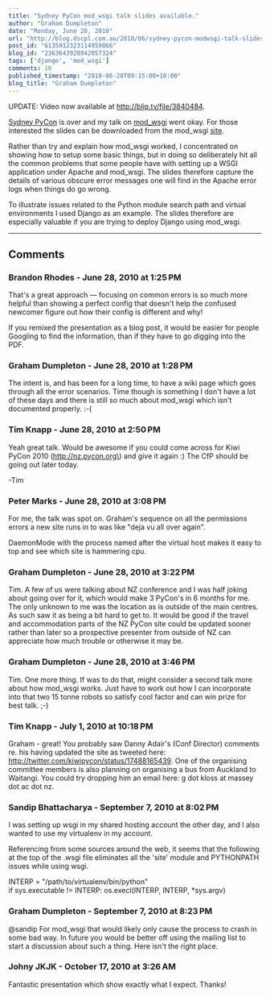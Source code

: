 ```yaml
---
title: "Sydney PyCon mod_wsgi talk slides available."
author: "Graham Dumpleton"
date: "Monday, June 28, 2010"
url: "http://blog.dscpl.com.au/2010/06/sydney-pycon-modwsgi-talk-slides.html"
post_id: "6135912323114959866"
blog_id: "2363643920942057324"
tags: ['django', 'mod_wsgi']
comments: 10
published_timestamp: "2010-06-28T09:15:00+10:00"
blog_title: "Graham Dumpleton"
---
```


UPDATE: Video now available at <http://blip.tv/file/3840484>.

  


[Sydney PyCon](http://au.pycon.org/) is over and my talk on [mod\_wsgi](http://www.modwsgi.org/) went okay. For those interested the slides can be downloaded from the mod\_wsgi [site](http://code.google.com/p/modwsgi/downloads/list).

  


Rather than try and explain how mod\_wsgi worked, I concentrated on showing how to setup some basic things, but in doing so deliberately hit all the common problems that some people have with setting up a WSGI application under Apache and mod\_wsgi. The slides therefore capture the details of various obscure error messages one will find in the Apache error logs when things do go wrong.

  


To illustrate issues related to the Python module search path and virtual environments I used Django as an example. The slides therefore are especially valuable if you are trying to deploy Django using mod\_wsgi.

---

## Comments

### Brandon Rhodes - June 28, 2010 at 1:25 PM

That's a great approach — focusing on common errors is so much more helpful than showing a perfect config that doesn't help the confused newcomer figure out how their config is different and why\!  
  
If you remixed the presentation as a blog post, it would be easier for people Googling to find the information, than if they have to go digging into the PDF.

### Graham Dumpleton - June 28, 2010 at 1:28 PM

The intent is, and has been for a long time, to have a wiki page which goes through all the error scenarios. Time though is something I don't have a lot of these days and there is still so much about mod\_wsgi which isn't documented properly. :-\(

### Tim Knapp - June 28, 2010 at 2:50 PM

Yeah great talk. Would be awesome if you could come across for Kiwi PyCon 2010 \(http://nz.pycon.org\) and give it again :\) The CfP should be going out later today.  
  
-Tim

### Peter Marks - June 28, 2010 at 3:08 PM

For me, the talk was spot on. Graham's sequence on all the permissions errors a new site runs in to was like "deja vu all over again".  
  
DaemonMode with the process named after the virtual host makes it easy to top and see which site is hammering cpu.

### Graham Dumpleton - June 28, 2010 at 3:22 PM

Tim. A few of us were talking about NZ conference and I was half joking about going over for it, which would make 3 PyCon's in 6 months for me. The only unknown to me was the location as is outside of the main centres. As such saw it as being a bit hard to get to. It would be good if the travel and accommodation parts of the NZ PyCon site could be updated sooner rather than later so a prospective presenter from outside of NZ can appreciate how much trouble or otherwise it may be.

### Graham Dumpleton - June 28, 2010 at 3:46 PM

Tim. One more thing. If was to do that, might consider a second talk more about how mod\_wsgi works. Just have to work out how I can incorporate into that two 15 tonne robots so satisfy cool factor and can win prize for best talk. ;-\)

### Tim Knapp - July 1, 2010 at 10:18 PM

Graham - great\! You probably saw Danny Adair's \(Conf Director\) comments re. his having updated the site as tweeted here: http://twitter.com/kiwipycon/status/17488165439. One of the organising committee members is also planning on organising a bus from Auckland to Waitangi. You could try dropping him an email here: g dot kloss at massey dot ac dot nz.

### Sandip Bhattacharya - September 7, 2010 at 8:02 PM

I was setting up wsgi in my shared hosting account the other day, and I also wanted to use my virtualenv in my account.  
  
Referencing from some sources around the web, it seems that the following at the top of the .wsgi file eliminates all the 'site' module and PYTHONPATH issues while using wsgi.  
  
INTERP = "/path/to/virtualenv/bin/python"  
if sys.executable \!= INTERP: os.execl\(INTERP, INTERP, \*sys.argv\)

### Graham Dumpleton - September 7, 2010 at 8:23 PM

@sandip For mod\_wsgi that would likely only cause the process to crash in some bad way. In future you would be better off using the mailing list to start a discussion about such a thing. Here isn't the right place.

### Johny JKJK - October 17, 2010 at 3:26 AM

Fantastic presentation which show exactly what I expect. Thanks\!

